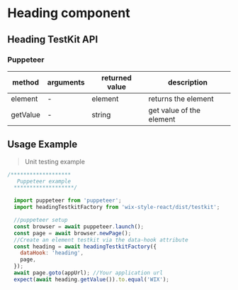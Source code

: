 # Heading component

## Heading TestKit API

### Puppeteer
| method | arguments | returned value | description |
|--------|-----------|----------------|-------------|
| element | - | element | returns the element |
| getValue | - | string | get value of the element |


## Usage Example

> Unit testing example

```javascript
/*******************
   Puppeteer example
  *******************/

  import puppeteer from 'puppeteer';
  import headingTestkitFactory from 'wix-style-react/dist/testkit';

  //puppeteer setup
  const browser = await puppeteer.launch();
  const page = await browser.newPage();
  //Create an element testkit via the data-hook attribute
  const heading = await headingTestkitFactory({
    dataHook: 'heading',
    page,
  });
  await page.goto(appUrl); //Your application url
  expect(await heading.getValue()).to.equal('WIX');
```
